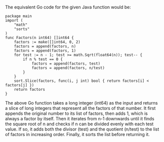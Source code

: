 The equivalent Go code for the given Java function would be:
```
package main
import (
    "math"
    "sorts"
)
func Factors(n int64) []int64 {
    factors := make([]int64, 0, 2)
    factors = append(factors, n)
    factors = append(factors, 1)
    for test := n - 1; test >= math.Sqrt(float64(n)); test-- {
        if n % test == 0 {
            factors = append(factors, test)
            factors = append(factors, n/test)
        }
    }
    sort.Slice(factors, func(i, j int) bool { return factors[i] < factors[j] })
    return factors
}
```
The above Go function takes a long integer (int64) as the input and returns a slice of long integers that represent all the factors of that number. It first appends the original number to its list of factors, then adds 1, which is always a factor by itself. Then it iterates from n-1 downwards until it finds the square root of n and checks if n can be divided evenly with each test value. If so, it adds both the divisor (test) and the quotient (n/test) to the list of factors in increasing order. Finally, it sorts the list before returning it.
